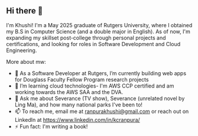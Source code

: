 ## Hi there 👋

I'm Khushi! I'm a May 2025 graduate of Rutgers University, where I obtained my B.S in Computer Science (and a double major in English). As of now, I'm expanding my skillset post-college through personal projects and certifications, and looking for roles in Software Development and Cloud Engineering.   

More about mw: 

- 🔭 As a Software Developer at Rutgers, I’m currently building web apps for Douglass Faculty Fellow Program research projects
- 🌱 I’m learning cloud technologies- I'm AWS CCP certified and am working towards the AWS SAA and the DVA. 
- 💬 Ask me about Severance (TV show), Severance (unrelated novel by Ling Ma), and how many national parks I've been to!
- 📫 To reach me, email me at ranpurakhushi@gmail.com or reach out on LinkedIn at https://www.linkedin.com/in/kcranpura/
- ⚡ Fun fact: I'm writing a book!

